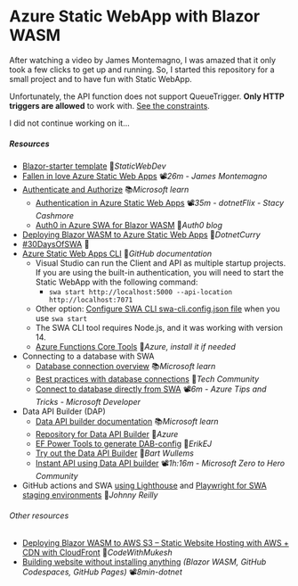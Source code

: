 # Azure Static WebApp with Blazor WASM

After watching a video by James Montemagno, I was amazed that it only took a few clicks to get up and running. So, I started this repository for a small project and to have fun with Static WebApp.

Unfortunately, the API function does not support QueueTrigger. **Only HTTP triggers are allowed** to work with. [See the constraints](https://learn.microsoft.com/en-us/azure/static-web-apps/apis-functions#constraints).

I did not continue working on it...

##### Resources

- [Blazor-starter template](https://github.com/staticwebdev/blazor-starter) 👤*StaticWebDev*
- [Fallen in love Azure Static Web Apps](https://youtu.be/AgP4p8qhi4s) 📽️*26m - James Montemagno*
- [Authenticate and Authorize](https://learn.microsoft.com/en-us/azure/static-web-apps/authentication-authorization) 📚*Microsoft learn*
  - [Authentication in Azure Static Web Apps](https://youtu.be/SqgSUgDlgLM) 📽*️35m - dotnetFlix - Stacy Cashmore*
  - [Auth0 in Azure SWA for Blazor WASM](https://auth0.com/blog/support-auth0-in-azure-static-web-apps-for-blazor-wasm) 📓*Auth0 blog*
- [Deploying Blazor WASM to Azure Static Web Apps](https://www.dotnetcurry.com/aspnet-core/deploy-blazor-webassembly-azure-static-web-apps) 📓*DotnetCurry*
- [#30DaysOfSWA](https://www.azurestaticwebapps.dev/) 📓
- [Azure Static Web Apps CLI](https://azure.github.io/static-web-apps-cli) 📓*GitHub documentation*
  - Visual Studio can run the Client and API as multiple startup projects. If you are using the built-in authentication, you will need to start the Static WebApp with the following command:
    - `swa start http://localhost:5000 --api-location http://localhost:7071`
  - Other option: [Configure SWA CLI swa-cli.config.json file](https://learn.microsoft.com/en-us/azure/static-web-apps/static-web-apps-cli-configuration) when you use `swa start`
  - The SWA CLI tool requires Node.js, and it was working with version 14.
  - [Azure Functions Core Tools](https://github.com/Azure/azure-functions-core-tools/releases) 👤*Azure, install it if needed*
- Connecting to a database with SWA
  - [Database connection overview](https://learn.microsoft.com/en-us/azure/static-web-apps/database-overview) 📚*Microsoft learn*
  - [Best practices with database connections](https://techcommunity.microsoft.com/t5/apps-on-azure-blog/building-static-web-apps-with-database-connections-best/ba-p/3777155) 📓*Tech Community*
  - [Connect to database directly from SWA](https://youtu.be/vGOnh0UrADg) 📽️*6m - Azure Tips and Tricks - Microsoft Developer*
- Data API Builder (DAP)
  - [Data API builder documentation](https://learn.microsoft.com/en-us/azure/data-api-builder) 📚*Microsoft learn*
  - [Repository for Data API Builder](https://github.com/Azure/data-api-builder) 👤*Azure*
  - [EF Power Tools to generate DAB-config](https://erikej.github.io/dotnet/sqlserver/powertools/2024/08/05/powertools-dab.html) 📓*ErikEJ*
  - [Try out the Data API Builder](https://bartwullems.blogspot.com/2023/03/azure-data-api-builder.html) 📓*Bart Wullems*
  - [Instant API using Data API builder](https://youtu.be/FsE4LVr2xQI) 📽*️1h:16m - Microsoft Zero to Hero Community*
- GitHub actions and SWA [using Lighthouse](https://johnnyreilly.com/lighthouse-meet-github-actions) and [Playwright for SWA staging environments](https://johnnyreilly.com/playwright-github-actions-and-azure-static-web-apps-staging-environments) 📓*Johnny Reilly*



###### Other resources

- [Deploying Blazor WASM to AWS S3 – Static Website Hosting with AWS + CDN with CloudFront](https://codewithmukesh.com/blog/deploying-blazor-webassembly-to-aws-s3) 📓*CodeWithMukesh* 
- [Building website without installing anything](https://youtu.be/1Vg7bNjJY-0) *(Blazor WASM, GitHub Codespaces, GitHub Pages)* 📽️*8min-dotnet*